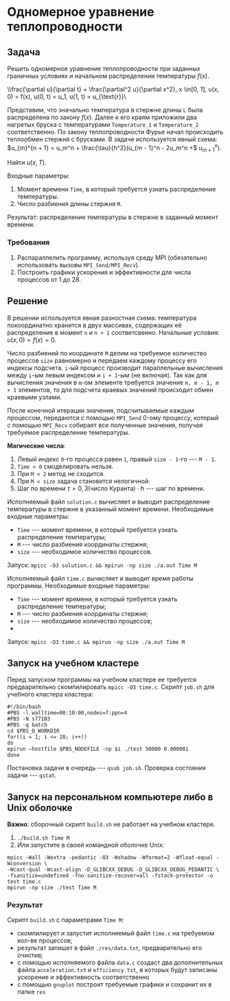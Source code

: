 # **Одномерное уравнение теплопроводности**

## **Задача** 

Решить одномерное уравнение теплопроводности при заданных граничных условиях и
начальном распределении температуры $f(x)$. 

\\\frac{\partial u}{\partial t} = \frac{\partial^2 u}{\partial x^2}, x \in[0, 1], u(x, 0) = f(x), u(0, t) = u_1, u(1, t) = u_{\text{r}}\\

Представим, что значально температура в стержне длины `L` была распределена по
закону $f(x)$. Далее к его краям приложили два нагретых бруска с температурами
`Temperature_1` и `Temperature_2` соответственно. По закону теплопроводности
Фурье начал происходить теплообмен стержня с брусками. В задаче используется
явный схема: $u_{m}^{n + 1} = u_m^n + \frac{\tau}{h^2}(u_{m - 1}^n - 2u_m^n +$
$u_{m + 1}^{n})$.

 Найти $u(x, T)$.

Входные параметры:
1. Момент времени `Time`, в который требуется узнать распределение температуры.
2. Число разбиения длины стержня `M`.

Результат: распределение температуры в стержне в заданный момент времени.

### **Требования**
1. Распараллелить программу, используя среду MPI (обязательно использовать
вызовы `MPI_Send/MPI_Recv`).
2. Построить графики ускорения и эффективности для числа процессов от 1 до 28.

## **Решение**

В решении используется явная разностная схема: температура покоординатно
хранится в двух массивах, содержащих её распределение в момент `n` и `n + 1`
соответсвенно. Начальные условия: $u(x, 0) = f(x) = 0$.

Число разбиений по координате `M` делим на требуемое количество процессов `size`
равномерно и передаем каждому процессу его индексы подсчета. `i`-ый процесс
производит параллельные вычисления между `i`-ым левым индексом и `i + 1`-ым
(не включая). Так как для вычисления значения в `m`-ом элементе требуется
значение `m, m - 1, m + 1` элементов, то для подсчета краевых значений
происходит обмен краевыми узлами. 

После конечной итерации значения, подсчитываемые каждым процессом, передаются с
помощью `MPI_Send` 0-ому процессу, который с помощью `MPI_Recv` собирает
все полученные значения, получая требуемое распределение температуры.

**Магические числа**:
1. Левый индекс `0`-го процесса равен `1`, правый `size - 1`-го --- `M - 1`.
2. `Time < 0` смоделировать нельзя.
3. При `M < 2` метод не сходится.
4. При `M < size` задача становится нелогичной.
5. Шаг по времени $\tau = 0,3 \text{(число Куранта)} \cdot h$ --- шаг по времени.

Исполняемый файл `solution.c` вычисляет и выводит распределение температуры в 
стержне в указанный момент времени. Необходимые входные параметры:
 - `Time` --- момент времени, в который требуется узнать распределение температуры;
 - `M` --- число разбиения координаты стержня;
 - `size` --- необходимое количество процессов.

Запуск: `mpicc -O3 solution.c && mpirun -np size ./a.out Time M`

Исполняемый файл `time.c` вычисляет и выводит время работы программы.
Необходимые входные параметры:
 - `Time` --- момент времени, в который требуется узнать распределение температуры;
 - `M` --- число разбиения координаты стержня;
 - `size` --- необходимое количество процессов;
 - 
Запуск: `mpicc -O3 time.c && mpirun -np size ./a.out Time M`

## **Запуск на учебном кластере**

Перед запуском программы на учебном кластере ее требуется предварительно
скомпилировать `mpicc -O3 time.c`. Скрипт `job.sh` для учебного кластера кластера:
```
#!/bin/bash
#PBS -l walltime=00:10:00,nodes=7:ppn=4
#PBS -N s77103
#PBS -q batch
cd $PBS_O_WORKDIR
for((i = 1; i <= 28; i++))
do
mpirun —hostfile $PBS_NODEFILE -np $i ./test 50000 0.000001
done
```
Постановка задачи в очередь --- `qsub job.sh`. Проверка состояния задачи --- `qstat`.

## **Запуск на персональном компьютере либо в Unix оболочке**

**Важно**: сборочный скрипт `build.sh` не работает на учебном кластере.
1. `./build.sh Time M`
2. Или запустите в своей командной оболочке Unix:

```
mpicc -Wall -Wextra -pedantic -O3 -Wshadow -Wformat=2 -Wfloat-equal -Wconversion \
-Wcast-qual -Wcast-align -D_GLIBCXX_DEBUG -D_GLIBCXX_DEBUG_PEDANTIC \
-fsanitize=undefined -fno-sanitize-recover=all -fstack-protector -o test time.c
mpirun -np size ./test Time M
```

### **Результат**

Скрипт `build.sh` с параметрами `Time M`:
 - скомпилирует и запустит исполняемый файл `time.c` на требуемом кол-ве процессов;
 - результат запишет в файл `./res/data.txt`, предварительно его очистив;
 - с помощью исполняемого файла `data.c` создаст два дополнительных файла
`acceleration.txt` и `efficiency.txt`, в которых будут записаны ускорение и
эффективность соответственно
 - с помощью `gnuplot` построит требуемые графики и сохранит их в папкe `res`